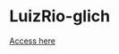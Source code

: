 # LuizRio-glich

<a href="https://luizrio.github.io/LuizRio-glich/" target="_blank">Access here</a>
